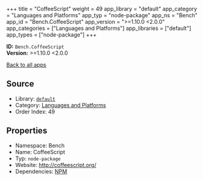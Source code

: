 ﻿+++
title = "CoffeeScript"
weight = 49
app_library = "default"
app_category = "Languages and Platforms"
app_typ = "node-package"
app_ns = "Bench"
app_id = "Bench.CoffeeScript"
app_version = ">=1.10.0 <2.0.0"
app_categories = ["Languages and Platforms"]
app_libraries = ["default"]
app_types = ["node-package"]
+++

**ID:** `Bench.CoffeeScript`  
**Version:** >=1.10.0 <2.0.0  
<!--more-->

[Back to all apps](/apps/)

## Source

* Library: [`default`](/app_libraries/default)
* Category: [Languages and Platforms](/app_categories/languages-and-platforms)
* Order Index: 49

## Properties

* Namespace: Bench
* Name: CoffeeScript
* Typ: `node-package`
* Website: <http://coffeescript.org/>
* Dependencies: [NPM](/apps/Bench.Npm)

